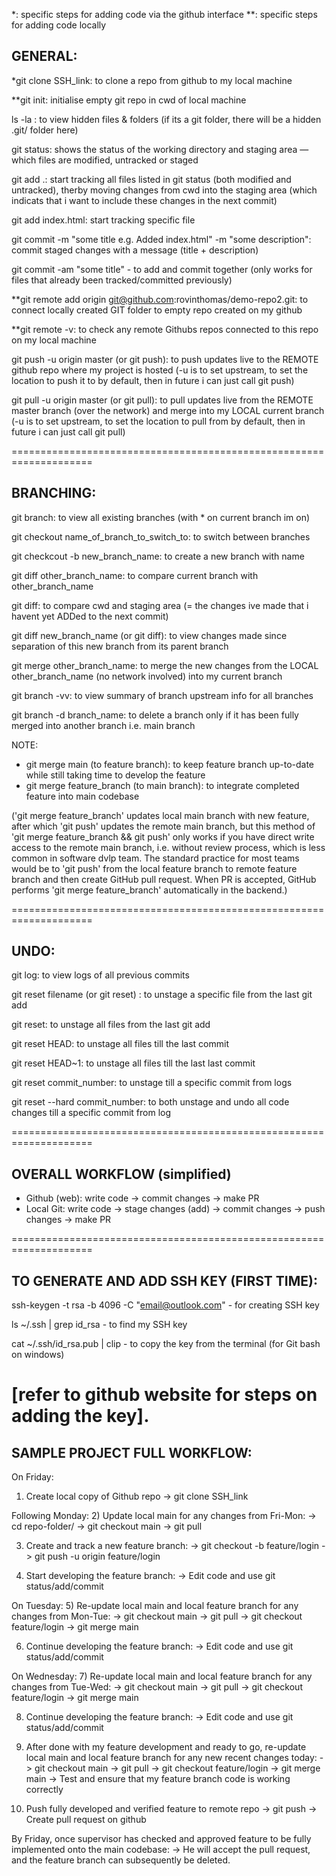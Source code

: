 *: specific steps for adding code via the github interface
**: specific steps for adding code locally

## GENERAL:

*git clone SSH_link: to clone a repo from github to my local machine

**git init: initialise empty git repo in cwd of local machine

ls -la : to view hidden files & folders (if its a git folder, there will be a hidden .git/ folder here)

git status: shows the status of the working directory and staging area — which files are modified, untracked or staged

git add .: start tracking all files listed in git status (both modified and untracked), therby moving changes from cwd into the staging area (which indicats that i want to include these changes in the next commit)

git add index.html: start tracking specific file

git commit -m "some title e.g. Added index.html" -m "some description": commit staged changes with a message (title + description)

git commit -am "some title" - to add and commit together (only works for files that already been tracked/committed previously)

**git remote add origin git@github.com:rovinthomas/demo-repo2.git: to connect locally created GIT folder to empty repo created on my github

**git remote -v: to check any remote Githubs repos connected to this repo on my local machine

git push -u origin master (or git push): to push updates live to the REMOTE github repo where my project is hosted (-u is to set upstream, to set the location to push it to by default, then in future i can just call git push)

git pull -u origin master (or git pull): to pull updates live from the REMOTE master branch (over the network) and merge into my LOCAL current branch (-u is to set upstream, to set the location to pull from by default, then in future i can just call git pull)

====================================================================
## BRANCHING:
git branch: to view all existing branches (with * on current branch im on)

git checkout name_of_branch_to_switch_to: to switch between branches

git checkcout -b new_branch_name: to create a new branch with name

git diff other_branch_name: to compare current branch with other_branch_name

git diff: to compare cwd and staging area (= the changes ive made that i havent yet ADDed to the next commit)

git diff new_branch_name (or git diff): to view changes made since separation of this new branch from its parent branch

git merge other_branch_name: to merge the new changes from the LOCAL other_branch_name (no network involved) into my current branch

git branch -vv: to view summary of branch upstream info for all branches

git branch -d branch_name: to delete a branch only if it has been fully merged into another branch i.e. main branch

NOTE:
- git merge main (to feature branch): to keep feature branch up-to-date while still taking time to develop the feature
- git merge feature_branch (to main branch): to integrate completed feature into main codebase

('git merge feature_branch' updates local main branch with new feature, after which 'git push' updates the remote main branch, but this method of 'git merge feature_branch && git push' only works if you have direct write access to the remote main branch, i.e. without review process, which is less common in software dvlp team. The standard practice for most teams would be to 'git push' from the local feature branch to remote feature branch and then create GitHub pull request. When PR is accepted, GitHub performs 'git merge feature_branch' automatically in the backend.)

====================================================================
## UNDO:

git log: to view logs of all previous commits

git reset filename (or git reset) : to unstage a specific file from the last git add

git reset: to unstage all files from the last git add

git reset HEAD: to unstage all files till the last commit

git reset HEAD~1: to unstage all files till the last last commit

git reset commit_number: to unstage till a specific commit from logs

git reset --hard commit_number: to both unstage and undo all code changes till a specific commit from log

====================================================================
## OVERALL WORKFLOW (simplified)

- Github (web): write code -> commit changes -> make PR
- Local Git: write code -> stage changes (add) -> commit changes -> push changes -> make PR

====================================================================
## TO GENERATE AND ADD SSH KEY (FIRST TIME):
ssh-keygen -t rsa -b 4096 -C "email@outlook.com" - for creating SSH key

ls ~/.ssh | grep id_rsa - to find my SSH key

cat ~/.ssh/id_rsa.pub | clip - to copy the key from the terminal (for Git bash on windows)

[refer to github website for steps on adding the key].
====================================================================
## SAMPLE PROJECT FULL WORKFLOW:

On Friday:
1) Create local copy of Github repo
-> git clone SSH_link

Following Monday:
2) Update local main for any changes from Fri-Mon:
-> cd repo-folder/
-> git checkout main
-> git pull

3) Create and track a new feature branch:
-> git checkout -b feature/login
-> git push -u origin feature/login

4) Start developing the feature branch:
-> Edit code and use git status/add/commit

On Tuesday:
5) Re-update local main and local feature branch for any changes from Mon-Tue:
-> git checkout main
-> git pull
-> git checkout feature/login
-> git merge main

6) Continue developing the feature branch:
-> Edit code and use git status/add/commit

On Wednesday:
7) Re-update local main and local feature branch for any changes from Tue-Wed:
-> git checkout main
-> git pull
-> git checkout feature/login
-> git merge main

8) Continue developing the feature branch:
-> Edit code and use git status/add/commit

9) After done with my feature development and ready to go, re-update local main and local feature branch for any new recent changes today:
-> git checkout main
-> git pull
-> git checkout feature/login
-> git merge main
-> Test and ensure that my feature branch code is working correctly

10) Push fully developed and verified feature to remote repo
-> git push
-> Create pull request on github

By Friday, once supervisor has checked and approved feature to be fully implemented onto the main codebase:
-> He will accept the pull request, and the feature branch can subsequently be deleted.

